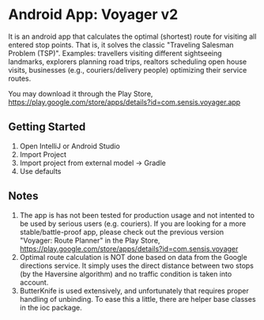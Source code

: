 # Android App: Voyager v2
It is an android app that calculates the optimal (shortest) route for visiting all entered stop points. That is, it solves the classic "Traveling Salesman Problem (TSP)". Examples: travellers visiting different sightseeing landmarks, explorers planning road trips, realtors scheduling open house visits, businesses (e.g., couriers/delivery people) optimizing their service routes. 

You may download it through the Play Store, https://play.google.com/store/apps/details?id=com.sensis.voyager.app

## Getting Started
1. Open IntelliJ or Android Studio
2. Import Project
3. Import project from external model -> Gradle
4. Use defaults

## Notes
1. The app is has not been tested for production usage and not intented to be used by serious users (e.g. couriers). If you are looking for a more stable/battle-proof app, please check out the previous version "Voyager: Route Planner" in the Play Store, https://play.google.com/store/apps/details?id=com.sensis.voyager
2. Optimal route calculation is NOT done based on data from the Google directions service. It simply uses the direct distance between two stops (by the Haversine algorithm) and no traffic condition is taken into account.
3. ButterKnife is used extensively, and unfortunately that requires proper handling of unbinding. To ease this a little, there are helper base classes in the ioc package.
